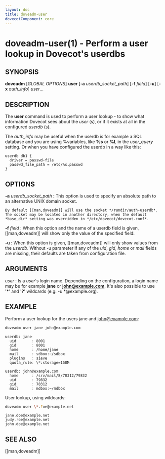 ```yaml
---
layout: doc
title: doveadm-user
dovecotComponent: core
---
```


# doveadm-user(1) - Perform a user lookup in Dovecot's userdbs

## SYNOPSIS

**doveadm** [*GLOBAL OPTIONS*] **user**
  [**-a** *userdb_socket_path*]
  [**-f** *field*]
  [**-u**]
  [**-x** *auth_info*]
  *user*...

## DESCRIPTION

The **user** command is used to perform a user lookup - to show what
information Dovecot sees about the *user* (s), or if it exists at all
in the configured *userdb* (s).

The *auth_info* may be useful when the userdb is for example a SQL
database and you are using %variables, like **%s** or **%l**, in the
*user_query* setting. Or when you have configured the userdb in a way
like this:

```
userdb db1 {
  driver = passwd-file
  passwd_file_path = /etc/%s.passwd
}
```

<!-- @include: include/global-options.inc -->

## OPTIONS

**-a** *userdb_socket_path*
:   This option is used to specify an absolute path to an alternative
    UNIX domain socket.

    By default [[man,doveadm]] will use the socket */rundir/auth-userdb*.
    The socket may be located in another directory, when the default
    *base_dir* setting was overridden in */etc/dovecot/dovecot.conf*.

**-f** *field*
:   When this option and the name of a userdb field is given,
    [[man,doveadm]] will show only the value of the specified field.

**-u**
:   When this option is given, [[man,doveadm]] will only show values
    from the *userdb*. Without -u parameter if any of the *uid*, *gid*,
    *home* or *mail* fields are missing, their defaults are taken from
    configuration file.

<!-- @include: include/option-x.inc -->

## ARGUMENTS

*user*
:   Is a *user*'s login name. Depending on the configuration, a login
    name may be for example **jane** or **john@example.com**. It's also
    possible to use '**\***' and '**?**' wildcards (e.g. -u
    \*@example.org).

## EXAMPLE

Perform a user lookup for the users jane and john@example.com:

```sh
doveadm user jane john@example.com
```
```
userdb: jane
  uid       : 8001
  gid       : 8001
  home      : /home/jane
  mail      : sdbox:~/sdbox
  plugins   : sieve
  quota_rule: \*:storage=150M

userdb: john@example.com
  home      : /srv/mail/8/70312/79832
  uid       : 79832
  gid       : 70312
  mail      : mdbox:~/mdbox
```

User lookup, using wildcards:

```sh
doveadm user \*.?oe@example.net
```
```
jane.doe@example.net
judy.roe@example.net
john.doe@example.net
```

<!-- @include: include/reporting-bugs.inc -->

## SEE ALSO

[[man,doveadm]]
